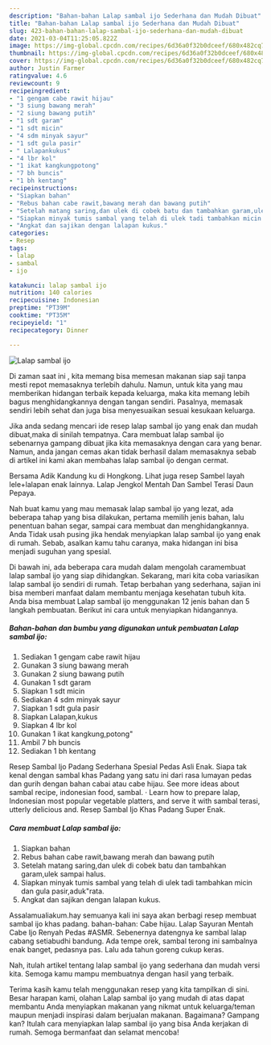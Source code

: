 ```yaml
---
description: "Bahan-bahan Lalap sambal ijo Sederhana dan Mudah Dibuat"
title: "Bahan-bahan Lalap sambal ijo Sederhana dan Mudah Dibuat"
slug: 423-bahan-bahan-lalap-sambal-ijo-sederhana-dan-mudah-dibuat
date: 2021-03-04T11:25:05.822Z
image: https://img-global.cpcdn.com/recipes/6d36a0f32b0dceef/680x482cq70/lalap-sambal-ijo-foto-resep-utama.jpg
thumbnail: https://img-global.cpcdn.com/recipes/6d36a0f32b0dceef/680x482cq70/lalap-sambal-ijo-foto-resep-utama.jpg
cover: https://img-global.cpcdn.com/recipes/6d36a0f32b0dceef/680x482cq70/lalap-sambal-ijo-foto-resep-utama.jpg
author: Justin Farmer
ratingvalue: 4.6
reviewcount: 9
recipeingredient:
- "1 gengam cabe rawit hijau"
- "3 siung bawang merah"
- "2 siung bawang putih"
- "1 sdt garam"
- "1 sdt micin"
- "4 sdm minyak sayur"
- "1 sdt gula pasir"
- " Lalapankukus"
- "4 lbr kol"
- "1 ikat kangkungpotong"
- "7 bh buncis"
- "1 bh kentang"
recipeinstructions:
- "Siapkan bahan"
- "Rebus bahan cabe rawit,bawang merah dan bawang putih"
- "Setelah matang saring,dan ulek di cobek batu dan tambahkan garam,ulek sampai halus."
- "Siapkan minyak tumis sambal yang telah di ulek tadi tambahkan micin dan gula pasir,aduk&#34;rata."
- "Angkat dan sajikan dengan lalapan kukus."
categories:
- Resep
tags:
- lalap
- sambal
- ijo

katakunci: lalap sambal ijo 
nutrition: 140 calories
recipecuisine: Indonesian
preptime: "PT39M"
cooktime: "PT35M"
recipeyield: "1"
recipecategory: Dinner

---
```



![Lalap sambal ijo](https://img-global.cpcdn.com/recipes/6d36a0f32b0dceef/680x482cq70/lalap-sambal-ijo-foto-resep-utama.jpg)

Di zaman  saat ini , kita memang bisa memesan makanan siap saji tanpa mesti repot memasaknya terlebih dahulu. Namun, untuk kita yang mau memberikan hidangan terbaik kepada keluarga, maka kita memang lebih bagus menghidangkannya dengan tangan sendiri. Pasalnya, memasak sendiri lebih sehat dan juga bisa menyesuaikan sesuai kesukaan keluarga.

Jika anda sedang mencari ide resep lalap sambal ijo yang enak dan mudah dibuat,maka di sinilah tempatnya. Cara membuat lalap sambal ijo  sebenarnya gampang dibuat jika kita memasaknya dengan cara yang benar. Namun, anda jangan cemas akan tidak berhasil dalam memasaknya 
sebab di artikel ini kami akan membahas lalap sambal ijo dengan cermat.  

Bersama Adik Kandung ku di Hongkong. Lihat juga resep Sambel layah lele+lalapan enak lainnya. Lalap Jengkol Mentah Dan Sambel Terasi Daun Pepaya.

Nah buat kamu yang mau memasak lalap sambal ijo yang lezat, ada beberapa tahap yang bisa dilakukan, pertama memilih jenis bahan, lalu penentuan bahan segar, sampai cara membuat dan menghidangkannya. Anda Tidak usah pusing jika hendak menyiapkan lalap sambal ijo yang enak di rumah. Sebab, asalkan kamu  tahu caranya, maka hidangan ini bisa menjadi suguhan yang spesial.

Di bawah ini, ada beberapa cara mudah dalam mengolah caramembuat lalap sambal ijo yang siap dihidangkan. Sekarang, mari kita coba variasikan lalap sambal ijo sendiri di rumah. Tetap berbahan yang sederhana, sajian ini bisa memberi manfaat dalam membantu menjaga kesehatan tubuh kita. Anda bisa membuat Lalap sambal ijo menggunakan 12 jenis bahan dan 5 langkah pembuatan. Berikut ini cara untuk menyiapkan hidangannya.

<!--inarticleads1-->

##### Bahan-bahan dan bumbu yang digunakan untuk pembuatan Lalap sambal ijo:

1. Sediakan 1 gengam cabe rawit hijau
1. Gunakan 3 siung bawang merah
1. Gunakan 2 siung bawang putih
1. Gunakan 1 sdt garam
1. Siapkan 1 sdt micin
1. Sediakan 4 sdm minyak sayur
1. Siapkan 1 sdt gula pasir
1. Siapkan  Lalapan,kukus
1. Siapkan 4 lbr kol
1. Gunakan 1 ikat kangkung,potong&#34;
1. Ambil 7 bh buncis
1. Sediakan 1 bh kentang


Resep Sambal Ijo Padang Sederhana Spesial Pedas Asli Enak. Siapa tak kenal dengan sambal khas Padang yang satu ini dari rasa lumayan pedas dan gurih dengan bahan cabai atau cabe hijau. See more ideas about sambal recipe, indonesian food, sambal. · Learn how to prepare lalap, Indonesian most popular vegetable platters, and serve it with sambal terasi, utterly delicious and. Resep Sambal Ijo Khas Padang Super Enak. 

<!--inarticleads2-->

##### Cara membuat Lalap sambal ijo:

1. Siapkan bahan
1. Rebus bahan cabe rawit,bawang merah dan bawang putih
1. Setelah matang saring,dan ulek di cobek batu dan tambahkan garam,ulek sampai halus.
1. Siapkan minyak tumis sambal yang telah di ulek tadi tambahkan micin dan gula pasir,aduk&#34;rata.
1. Angkat dan sajikan dengan lalapan kukus.


Assalamualiakum.hay semuanya kali ini saya akan berbagi resep membuat sambal ijo khas padang. bahan-bahan: Cabe hijau. Lalap Sayuran Mentah Cabe Ijo Renyah Pedas #ASMR. Sebenernya datengnya ke sambal lalap cabang setiabudhi bandung. Ada tempe orek, sambal terong ini sambalnya enak banget, pedasnya pas. Lalu ada tahun goreng cukup keras. 

Nah, itulah artikel tentang  lalap sambal ijo  yang sederhana dan mudah versi kita. Semoga kamu mampu membuatnya dengan hasil yang terbaik. 

Terima kasih kamu telah menggunakan resep yang kita tampilkan di sini. Besar harapan kami, olahan  Lalap sambal ijo yang mudah di atas dapat membantu Anda menyiapkan makanan yang nikmat untuk keluarga/teman maupun menjadi inspirasi dalam berjualan makanan. Bagaimana? Gampang kan? Itulah cara menyiapkan lalap sambal ijo yang bisa Anda kerjakan di rumah. Semoga bermanfaat dan selamat mencoba!

